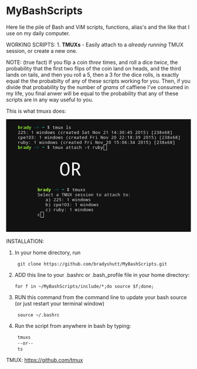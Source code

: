 # MyBashScripts
Here lie the pile of Bash and ViM scripts, functions, alias's and the like that I use on my daily computer.

WORKING SCRIPTS:
        1. **TMUXs**  -   Easily attach to a *already running* TMUX session, or create a new one. 

NOTE: (true fact) If you flip a coin *three* times, and roll a dice *twice*, the probability that the first two flips of the coin land on heads, and the third lands on tails, and then you roll a 5, then a 3 for the dice rolls, is exactly equal the the probabilty of any of these scripts working for you. Then, if you divide that probability by the number of *grams* of caffiene I've consumed in my life, you final anwer will be equal to the probability that any of these scripts are in any way useful to you.

This is what tmuxs does:

![What-tmuxs-does](/example.png)

INSTALLATION:

1. In  your home directory, run

        git clone https://github.com/bradyshutt/MyBashScripts.git

2. ADD this line to your .bashrc or .bash_profile file in your home directory:
    
       for f in ~/MyBashScripts/include/*;do source $f;done; 

3. RUN this command from the command line to update your bash source (or just restart your terminal window)
    
        source ~/.bashrc

4. Run the script from anywhere in bash by typing: 

        tmuxs
        --or--
        ts


TMUX:
https://github.com/tmux
